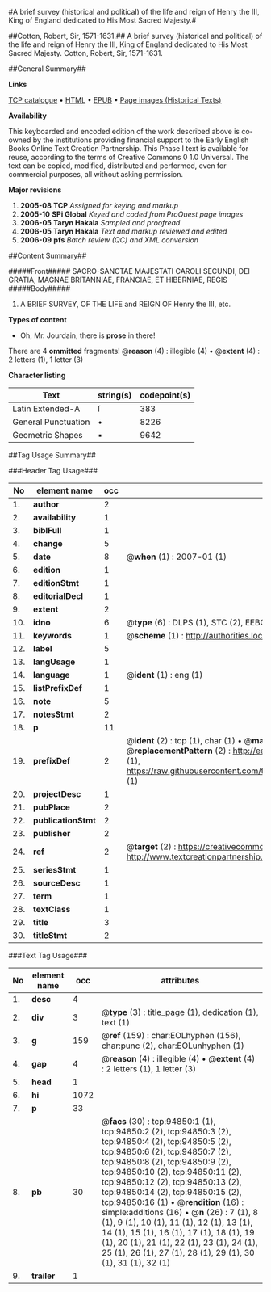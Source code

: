 #A brief survey (historical and political) of the life and reign of Henry the III, King of England dedicated to His Most Sacred Majesty.#

##Cotton, Robert, Sir, 1571-1631.##
A brief survey (historical and political) of the life and reign of Henry the III, King of England dedicated to His Most Sacred Majesty.
Cotton, Robert, Sir, 1571-1631.

##General Summary##

**Links**

[TCP catalogue](http://www.ota.ox.ac.uk/tcp/)  • 
[HTML](http://tei.it.ox.ac.uk/tcp/Texts-HTML/free/A29/A29484.html)  • 
[EPUB](http://tei.it.ox.ac.uk/tcp/Texts-EPUB/free/A29/A29484.epub) • 
[Page images (Historical Texts)](https://data.historicaltexts.jisc.ac.uk/view?pubId=eebo-12876859e&pageId=eebo-12876859e-94850-1)

**Availability**

This keyboarded and encoded edition of the
	       work described above is co-owned by the institutions
	       providing financial support to the Early English Books
	       Online Text Creation Partnership. This Phase I text is
	       available for reuse, according to the terms of Creative
	       Commons 0 1.0 Universal. The text can be copied,
	       modified, distributed and performed, even for
	       commercial purposes, all without asking permission.

**Major revisions**

1. __2005-08__ __TCP__ *Assigned for keying and markup*
1. __2005-10__ __SPi Global__ *Keyed and coded from ProQuest page images*
1. __2006-05__ __Taryn Hakala__ *Sampled and proofread*
1. __2006-05__ __Taryn Hakala__ *Text and markup reviewed and edited*
1. __2006-09__ __pfs__ *Batch review (QC) and XML conversion*

##Content Summary##

#####Front#####
SACRO-SANCTAE MAJESTATI CAROLI SECUNDI, DEI GRATIA, MAGNAE BRITANNIAE, FRANCIAE, ET HIBERNIAE, REGIS
#####Body#####

1. A BRIEF SURVEY, OF THE LIFE and REIGN OF Henry the III, etc.

**Types of content**

  * Oh, Mr. Jourdain, there is **prose** in there!

There are 4 **ommitted** fragments! 
 @__reason__ (4) : illegible (4)  •  @__extent__ (4) : 2 letters (1), 1 letter (3)

**Character listing**


|Text|string(s)|codepoint(s)|
|---|---|---|
|Latin Extended-A|ſ|383|
|General Punctuation|•|8226|
|Geometric Shapes|▪|9642|

##Tag Usage Summary##

###Header Tag Usage###

|No|element name|occ|attributes|
|---|---|---|---|
|1.|__author__|2||
|2.|__availability__|1||
|3.|__biblFull__|1||
|4.|__change__|5||
|5.|__date__|8| @__when__ (1) : 2007-01 (1)|
|6.|__edition__|1||
|7.|__editionStmt__|1||
|8.|__editorialDecl__|1||
|9.|__extent__|2||
|10.|__idno__|6| @__type__ (6) : DLPS (1), STC (2), EEBO-CITATION (1), OCLC (1), VID (1)|
|11.|__keywords__|1| @__scheme__ (1) : http://authorities.loc.gov/ (1)|
|12.|__label__|5||
|13.|__langUsage__|1||
|14.|__language__|1| @__ident__ (1) : eng (1)|
|15.|__listPrefixDef__|1||
|16.|__note__|5||
|17.|__notesStmt__|2||
|18.|__p__|11||
|19.|__prefixDef__|2| @__ident__ (2) : tcp (1), char (1)  •  @__matchPattern__ (2) : ([0-9\-]+):([0-9IVX]+) (1), (.+) (1)  •  @__replacementPattern__ (2) : http://eebo.chadwyck.com/downloadtiff?vid=$1&page=$2 (1), https://raw.githubusercontent.com/textcreationpartnership/Texts/master/tcpchars.xml#$1 (1)|
|20.|__projectDesc__|1||
|21.|__pubPlace__|2||
|22.|__publicationStmt__|2||
|23.|__publisher__|2||
|24.|__ref__|2| @__target__ (2) : https://creativecommons.org/publicdomain/zero/1.0/ (1), http://www.textcreationpartnership.org/docs/. (1)|
|25.|__seriesStmt__|1||
|26.|__sourceDesc__|1||
|27.|__term__|1||
|28.|__textClass__|1||
|29.|__title__|3||
|30.|__titleStmt__|2||


###Text Tag Usage###

|No|element name|occ|attributes|
|---|---|---|---|
|1.|__desc__|4||
|2.|__div__|3| @__type__ (3) : title_page (1), dedication (1), text (1)|
|3.|__g__|159| @__ref__ (159) : char:EOLhyphen (156), char:punc (2), char:EOLunhyphen (1)|
|4.|__gap__|4| @__reason__ (4) : illegible (4)  •  @__extent__ (4) : 2 letters (1), 1 letter (3)|
|5.|__head__|1||
|6.|__hi__|1072||
|7.|__p__|33||
|8.|__pb__|30| @__facs__ (30) : tcp:94850:1 (1), tcp:94850:2 (2), tcp:94850:3 (2), tcp:94850:4 (2), tcp:94850:5 (2), tcp:94850:6 (2), tcp:94850:7 (2), tcp:94850:8 (2), tcp:94850:9 (2), tcp:94850:10 (2), tcp:94850:11 (2), tcp:94850:12 (2), tcp:94850:13 (2), tcp:94850:14 (2), tcp:94850:15 (2), tcp:94850:16 (1)  •  @__rendition__ (16) : simple:additions (16)  •  @__n__ (26) : 7 (1), 8 (1), 9 (1), 10 (1), 11 (1), 12 (1), 13 (1), 14 (1), 15 (1), 16 (1), 17 (1), 18 (1), 19 (1), 20 (1), 21 (1), 22 (1), 23 (1), 24 (1), 25 (1), 26 (1), 27 (1), 28 (1), 29 (1), 30 (1), 31 (1), 32 (1)|
|9.|__trailer__|1||
